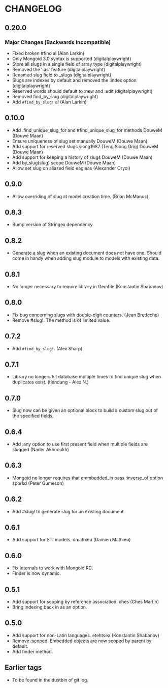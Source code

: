 # CHANGELOG

## 0.20.0

### Major Changes (Backwards Incompatible)

* Fixed broken #find al (Alan Larkin)
* Only Mongoid 3.0 syntax is supported (digitalplaywright)
* Store all slugs in a single field of array type (digitalplaywright)
* Removed the ':as' feature (digitalplaywright)
* Renamed slug field to _slugs (digitalplaywright)
* Slugs are indexes by default and removed the :index option (digitalplaywright)
* Reserved words should default to :new and :edit (digitalplaywright)
* Removed find_by_slug (digitalplaywright)
* Add `#find_by_slug!` al (Alan Larkin)

## 0.10.0
* Add .find_unique_slug_for and #find_unique_slug_for methods DouweM (Douwe Maan)
* Ensure uniqueness of slug set manually DouweM (Douwe Maan)
* Add support for reserved slugs siong1987 (Teng Siong Ong) DouweM (Douwe Maan)
* Add support for keeping a history of slugs DouweM (Douwe Maan)
* Add by_slug(slug) scope DouweM (Douwe Maan)
* Allow set slug on aliased field eagleas (Alexander Oryol)

## 0.9.0
* Allow overriding of slug at model creation time. (Brian McManus)

## 0.8.3

* Bump version of Stringex dependency.

## 0.8.2

* Generate a slug when an existing document does not have one. Should
  come in handy when adding slug module to models with existing data.

## 0.8.1

* No longer necessary to require library in Gemfile (Konstantin Shabanov)

## 0.8.0

* Fix bug concerning slugs with double-digit counters. (Jean Bredeche)
* Remove #slug!. The method is of limited value.

## 0.7.2

* Add `#find_by_slug!`. (Alex Sharp)

## 0.7.1

* Library no longers hit database multiple times to find unique slug when
  duplicates exist. (tiendung - Alex N.) 

## 0.7.0

* Slug now can be given an optional block to build a custom slug out of
  the specified fields.

## 0.6.4

* Add :any option to use first present field when multiple fields are
  slugged (Nader Akhnoukh)

## 0.6.3

* Mongoid no longer requires that emmbedded_in pass :inverse_of option
  sporkd (Peter Gumeson)

## 0.6.2

* Add #slug! to generate slug for an existing document.

## 0.6.1

* Add support for STI models. dmathieu (Damien Mathieu)

## 0.6.0

* Fix internals to work with Mongoid RC.
* Finder is now dynamic.

## 0.5.1

* Add support for scoping by reference association. ches (Ches Martin)
* Bring indexing back in as an option.

## 0.5.0

* Add support for non-Latin languages. etehtsea (Konstantin Shabanov)
* Remove :scoped. Embedded objects are now scoped by parent by
  default.
* Add finder method.

## Earlier tags

* To be found in the dustbin of git log.
